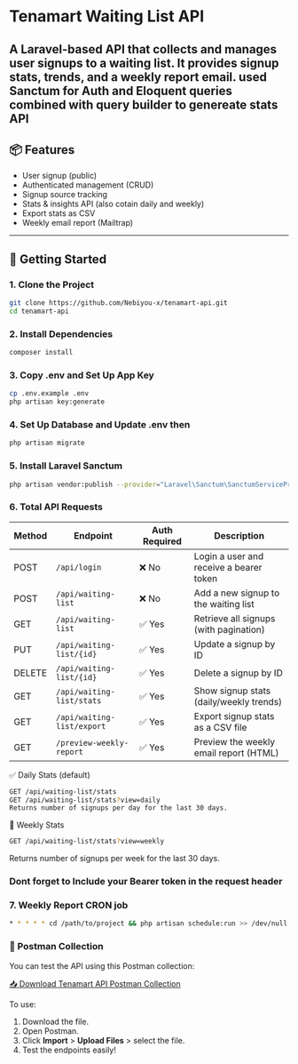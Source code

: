 # Tenamart Waiting List API

A Laravel-based API that collects and manages user signups to a waiting list. It provides signup stats, trends, and a weekly report email.
used Sanctum for Auth and Eloquent queries combined with query builder to genereate stats API
---

## 📦 Features

- User signup (public)
- Authenticated management (CRUD)
- Signup source tracking
- Stats & insights API (also cotain daily and weekly)
- Export stats as CSV
- Weekly email report (Mailtrap)

---

## 🚀 Getting Started

### 1. Clone the Project

```bash
git clone https://github.com/Nebiyou-x/tenamart-api.git
cd tenamart-api
```

### 2. Install Dependencies
```bash
composer install
```

### 3.  Copy .env and Set Up App Key
```bash
cp .env.example .env
php artisan key:generate
```
### 4. Set Up Database and Update .env then

```bash
php artisan migrate
```
### 5. Install Laravel Sanctum
```bash
php artisan vendor:publish --provider="Laravel\Sanctum\SanctumServiceProvider"
```

### 6. Total API Requests

| Method | Endpoint                   | Auth Required | Description                             |
| ------ | -------------------------- | ------------- | --------------------------------------- |
| POST   | `/api/login`               | ❌ No          | Login a user and receive a bearer token |
| POST   | `/api/waiting-list`        | ❌ No          | Add a new signup to the waiting list    |
| GET    | `/api/waiting-list`        | ✅ Yes         | Retrieve all signups (with pagination)  |
| PUT    | `/api/waiting-list/{id}`   | ✅ Yes         | Update a signup by ID                   |
| DELETE | `/api/waiting-list/{id}`   | ✅ Yes         | Delete a signup by ID                   |
| GET    | `/api/waiting-list/stats`  | ✅ Yes         | Show signup stats (daily/weekly trends) |
| GET    | `/api/waiting-list/export` | ✅ Yes         | Export signup stats as a CSV file       |
| GET    | `/preview-weekly-report`   | ✅ Yes         | Preview the weekly email report (HTML)  |

✅ Daily Stats (default)
```bash
GET /api/waiting-list/stats
GET /api/waiting-list/stats?view=daily
Returns number of signups per day for the last 30 days.
```

📅 Weekly Stats
```bash
GET /api/waiting-list/stats?view=weekly
```
Returns number of signups per week for the last 30 days.

### Dont forget to Include your Bearer token in the request header

### 7. Weekly Report CRON job

```bash
* * * * * cd /path/to/project && php artisan schedule:run >> /dev/null 2>&1
```


### 🔌 Postman Collection

You can test the API using this Postman collection:

[📥 Download Tenamart API Postman Collection](./postman/tenamart-api.postman_collection.json)

To use:
1. Download the file.
2. Open Postman.
3. Click **Import** > **Upload Files** > select the file.
4. Test the endpoints easily!
